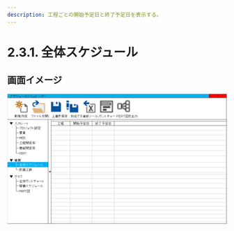 ```yaml
---
description: 工程ごとの開始予定日と終了予定日を表示する。
---
```


# 2.3.1. 全体スケジュール

## 画面イメージ

![](../../.gitbook/assets/sukejru.png)

